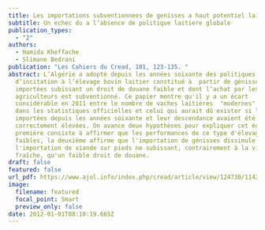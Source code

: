 ```yaml
---
title: Les importations subventionnees de genisses a haut potentiel laitier
subtitle: Un echec du a l’absence de politique laitiere globale
publication_types:
  - "2"
authors:
  - Hamida Kheffache
  - Slimane Bedrani
publication: "Les Cahiers du Cread, 101, 123-135. "
abstract: L’Algérie a adopté depuis les années soixante des politiques
  d’incitation à l’élevage bovin laitier constitué à  partir de génisses pleines
  importées subissant un droit de douane faible et dont l’achat par les
  agriculteurs est subventionné. Ce papier montre qu'il y a un écart
  considérable en 2011 entre le nombre de vaches laitières  "modernes" figurant
  dans les statistiques officielles et celui qui aurait dû exister si les vaches
  importées depuis les années soixante et leur descendance avaient été
  correctement élevées. On avance deux hypothèses pour expliquer cet écart. La
  première consiste à affirmer que les performances de ce type d'élevage ont été
  faibles, la deuxième affirme que l'importation de génisses dissimule en fait
  l'importation de viande sur pieds ne subissant, contrairement à la viande
  fraîche, qu'un faible droit de douane.
draft: false
featured: false
url_pdf: https://www.ajol.info/index.php/cread/article/view/124730/114247
image:
  filename: featured
  focal_point: Smart
  preview_only: false
date: 2012-01-01T08:10:19.665Z
---
```

